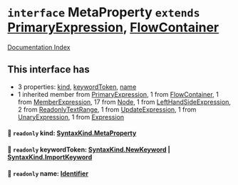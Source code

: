 # `interface` MetaProperty `extends` [PrimaryExpression](../interface.PrimaryExpression/README.md), [FlowContainer](../interface.FlowContainer/README.md)

[Documentation Index](../README.md)

## This interface has

- 3 properties:
[kind](#-readonly-kind-syntaxkindmetaproperty),
[keywordToken](#-readonly-keywordtoken-syntaxkindnewkeyword--syntaxkindimportkeyword),
[name](#-readonly-name-identifier)
- 1 inherited member from [PrimaryExpression](../interface.PrimaryExpression/README.md), 1 from [FlowContainer](../interface.FlowContainer/README.md), 1 from [MemberExpression](../interface.MemberExpression/README.md), 17 from [Node](../interface.Node/README.md), 1 from [LeftHandSideExpression](../interface.LeftHandSideExpression/README.md), 2 from [ReadonlyTextRange](../interface.ReadonlyTextRange/README.md), 1 from [UpdateExpression](../interface.UpdateExpression/README.md), 1 from [UnaryExpression](../interface.UnaryExpression/README.md), 1 from [Expression](../interface.Expression/README.md)


#### 📄 `readonly` kind: [SyntaxKind.MetaProperty](../enum.SyntaxKind/README.md#metaproperty--236)



#### 📄 `readonly` keywordToken: [SyntaxKind.NewKeyword](../enum.SyntaxKind/README.md#newkeyword--105) | [SyntaxKind.ImportKeyword](../enum.SyntaxKind/README.md#importkeyword--102)



#### 📄 `readonly` name: [Identifier](../interface.Identifier/README.md)



